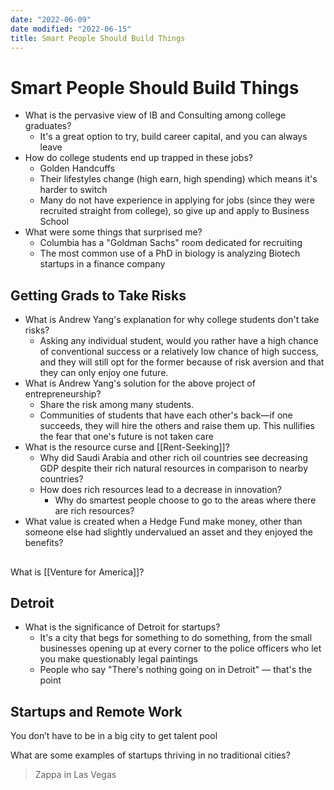 ```yaml
---
date: "2022-06-09"
date modified: "2022-06-15"
title: Smart People Should Build Things
---
```


# Smart People Should Build Things
- What is the pervasive view of IB and Consulting among college graduates?
	- It's a great option to try, build career capital, and you can always leave
- How do college students end up trapped in these jobs?
	- Golden Handcuffs
	- Their lifestyles change (high earn, high spending) which means it's harder to switch
	- Many do not have experience in applying for jobs (since they were recruited straight from college), so give up and apply to Business School
- What were some things that surprised me?
	- Columbia has a "Goldman Sachs" room dedicated for recruiting
	- The most common use of a PhD in biology is analyzing Biotech startups in a finance company

## Getting Grads to Take Risks
- What is Andrew Yang's explanation for why college students don't take risks?
	- Asking any individual student, would you rather have a high chance of conventional success or a relatively low chance of high success, and they will still opt for the former because of risk aversion and that they can only enjoy one future.
- What is Andrew Yang's solution for the above project of entrepreneurship?
	- Share the risk among many students.
	- Communities of students that have each other's back—if one succeeds, they will hire the others and raise them up. This nullifies the fear that one's future is not taken care
- What is the resource curse and [[Rent-Seeking]]?
	- Why did Saudi Arabia and other rich oil countries see decreasing GDP despite their rich natural resources in comparison to nearby countries?
	- How does rich resources lead to a decrease in innovation?
		- Why do smartest people choose to go to the areas where there are rich resources?
- What value is created when a Hedge Fund make money, other than someone else had slightly undervalued an asset and they enjoyed the benefits?

##

What is [[Venture for America]]?

## Detroit
- What is the significance of Detroit for startups?
	- It's a city that begs for something to do something, from the small businesses opening up at every corner to the police officers who let you make questionably legal paintings
	- People who say "There's nothing going on in Detroit" — that's the point

## Startups and Remote Work
You don’t have to be in a big city to get talent pool

What are some examples of startups thriving in no traditional cities?

> Zappa in Las Vegas
